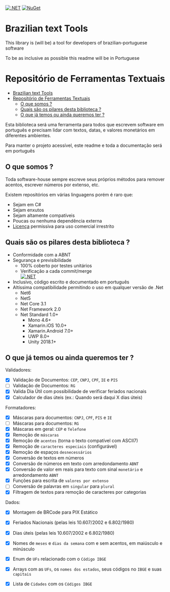 [![.NET](https://github.com/RafaelEstevamReis/Simple.Brazilian/actions/workflows/dotnet.yml/badge.svg)](https://github.com/RafaelEstevamReis/Simple.Brazilian/actions/workflows/dotnet.yml)
[![NuGet](https://buildstats.info/nuget/Simple.Brazilian)](https://www.nuget.org/packages/Simple.Brazilian/)


# Brazilian text Tools

This library is (will be) a tool for developers of brazilian-portuguese software

To be as inclusive as possible this readme will be in Portuguese

# Repositório de Ferramentas Textuais

- [Brazilian text Tools](#brazilian-text-tools)
- [Repositório de Ferramentas Textuais](#repositório-de-ferramentas-textuais)
  - [O que somos ?](#o-que-somos-)
  - [Quais são os pilares desta biblioteca ?](#quais-são-os-pilares-desta-biblioteca-)
  - [O que já temos ou ainda queremos ter ?](#o-que-já-temos-ou-ainda-queremos-ter-)


Esta biblioteca será uma ferramenta para todos que escrevem software em português e precisam lidar com textos, datas, e valores monetários em diferentes ambientes.

Para manter o projeto acessível, este readme e toda a documentação será em português

## O que somos ?

Toda software-house sempre escreve seus próprios métodos para remover acentos, escrever números por extenso, etc.

Existem repositórios em várias linguagens porém é raro que:

* Sejam em C#
* Sejam enxutos
* Sejam altamente compatíveis
* Poucas ou nenhuma dependência externa
* [Licença](/LICENSE) permissiva para uso comercial irrestrito

## Quais são os pilares desta biblioteca ?

* Conformidade com a ABNT
* Segurança e previsibilidade
  * 100% coberto por testes unitários
  * Verificação a cada commit/merge \
   [![.NET](https://github.com/RafaelEstevamReis/Simple.Brazilian/actions/workflows/dotnet.yml/badge.svg)](https://github.com/RafaelEstevamReis/Simple.Brazilian/actions/workflows/dotnet.yml)
* Inclusivo, código escrito e documentado em português
* Altíssima compatibilidade permitindo o uso em qualquer versão de .Net
  * Net6
  * Net5
  * Net Core 3.1
  * Net Framework 2.0
  * Net Standard 1.0+
    * Mono 4.6+
    * Xamarin.iOS 10.0+
    * Xamarin.Android 7.0+
    * UWP 8.0+
    * Unity 2018.1+

## O que já temos ou ainda queremos ter ?

Validadores:

- [X] Validação de Documentos: `CEP`, `CNPJ`, `CPF`, `IE` e `PIS`
- [ ] Validação de Documentos: `RG`
- [X] Valida Dia Útil com possibilidade de verificar feriados nacionais
- [X] Calculador de dias úteis (ex.: Quando será daqui X dias úteis)

Formatadores:

- [X] Máscaras para documentos: `CNPJ`, `CPF`, `PIS` e `IE`
- [ ] Máscaras para documentos: `RG`
- [X] Máscaras em geral: `CEP` e `Telefone`
- [X] Remoção de `máscaras`
- [X] Remoção de `acentos` (torna o texto compatível com ASCII7)
- [X] Remoção de `caracteres especiais` (configurável)
- [X] Remoção de espaços `desnecessários`
- [X] Conversão de textos em números
- [X] Conversão de números em texto com arredondamento `ABNT`
- [X] Conversão de valor em reais para texto com sinal `monetário` e arredondamento `ABNT`
- [x] Funções para escrita de `valores por extenso`
- [ ] Conversão de  palavras em `singular` para `plural`
- [x] Filtragem de textos para remoção de caracteres por categorias

Dados:

- [x] Montagem de BRCode para PIX Estático
- [X] Feriados Nacionais (pelas leis 10.607/2002 e 6.802/1980)
- [X] Dias úteis (pelas leis 10.607/2002 e 6.802/1980)
- [X] Nomes de `meses` e `dias da semana` com e sem acentos, em maiúsculo e minúsculo
- [X] Enum de `UFs` relacionado com o `Código IBGE`
- [X] Arrays com as `UFs`, os `nomes dos estados`, seus códigos no `IBGE` e suas `capitais`
- [X] Lista de `Cidades` com os `Códigos IBGE`

